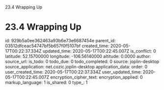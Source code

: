 23.4 Wrapping Up

# 23.4 Wrapping Up

id: 929b5a0ee362463a93b6e73e6687454e
parent_id: 03512dfceac54747bf5b657f0f5107bf
created_time: 2020-05-17T00:22:37.334Z
updated_time: 2020-05-17T00:22:45.007Z
is_conflict: 0
latitude: 52.15700000
longitude: -106.56140000
altitude: 0.0000
author: 
source_url: 
is_todo: 0
todo_due: 0
todo_completed: 0
source: joplin-desktop
source_application: net.cozic.joplin-desktop
application_data: 
order: 0
user_created_time: 2020-05-17T00:22:37.334Z
user_updated_time: 2020-05-17T00:22:45.007Z
encryption_cipher_text: 
encryption_applied: 0
markup_language: 1
is_shared: 0
type_: 1